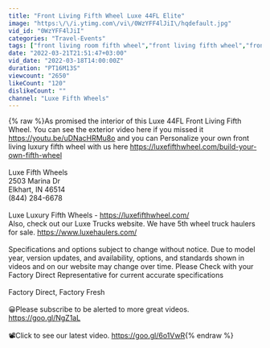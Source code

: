 ```yaml
---
title: "Front Living Fifth Wheel Luxe 44FL Elite"
image: "https:\/\/i.ytimg.com\/vi\/0WzYFF4lJiI\/hqdefault.jpg"
vid_id: "0WzYFF4lJiI"
categories: "Travel-Events"
tags: ["front living room fifth wheel","front living fifth wheel","front living room 5th wheel"]
date: "2022-03-21T21:51:47+03:00"
vid_date: "2022-03-18T14:00:00Z"
duration: "PT16M13S"
viewcount: "2650"
likeCount: "120"
dislikeCount: ""
channel: "Luxe Fifth Wheels"
---
```

{% raw %}As promised the interior of this Luxe 44FL Front Living Fifth Wheel. You can see the exterior video here if you missed it <a rel="nofollow" target="blank" href="https://youtu.be/uDNacHRMu8o">https://youtu.be/uDNacHRMu8o</a> and you can Personalize your own front living luxury fifth wheel with us here <a rel="nofollow" target="blank" href="https://luxefifthwheel.com/build-your-own-fifth-wheel">https://luxefifthwheel.com/build-your-own-fifth-wheel</a><br /><br />Luxe Fifth Wheels<br />2503 Marina Dr<br />Elkhart, IN 46514<br />(844) 284-6678<br /><br />Luxe Luxury Fifth Wheels - <a rel="nofollow" target="blank" href="https://luxefifthwheel.com/">https://luxefifthwheel.com/</a><br />Also, check out our Luxe Trucks website. We have 5th wheel truck haulers for sale. <a rel="nofollow" target="blank" href="https://www.luxehaulers.com/">https://www.luxehaulers.com/</a><br /><br />Specifications and options subject to change without notice. Due to model year, version updates, and availability, options, and standards shown in videos and on our website may change over time. Please Check with your Factory Direct Representative for current accurate specifications<br /><br />Factory Direct, Factory Fresh<br /><br />😀Please subscribe to be alerted to more great videos. <a rel="nofollow" target="blank" href="https://goo.gl/NgZ1aL">https://goo.gl/NgZ1aL</a><br /><br />📽️Click to see our latest video. <a rel="nofollow" target="blank" href="https://goo.gl/6o1VwR">https://goo.gl/6o1VwR</a>{% endraw %}
